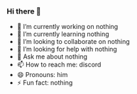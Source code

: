 ### Hi there 👋

- 🔭 I’m currently working on nothing
- 🌱 I’m currently learning nothing 
- 👯 I’m looking to collaborate on nothing 
- 🤔 I’m looking for help with nothing
- 💬 Ask me about nothing
- 📫 How to reach me: discord
- 😄 Pronouns: him
- ⚡ Fun fact: nothing

